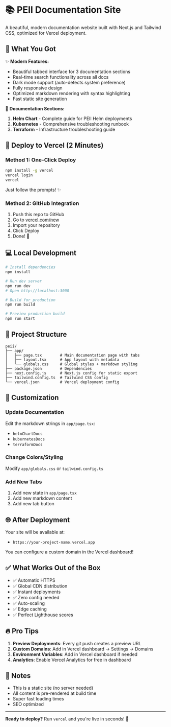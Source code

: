 # 📚 PEII Documentation Site

A beautiful, modern documentation website built with Next.js and Tailwind CSS, optimized for Vercel deployment.

## 🎯 What You Got

✨ **Modern Features:**
- Beautiful tabbed interface for 3 documentation sections
- Real-time search functionality across all docs
- Dark mode support (auto-detects system preference)
- Fully responsive design
- Optimized markdown rendering with syntax highlighting
- Fast static site generation

📖 **Documentation Sections:**
1. **Helm Chart** - Complete guide for PEII Helm deployments
2. **Kubernetes** - Comprehensive troubleshooting runbook
3. **Terraform** - Infrastructure troubleshooting guide

## 🚀 Deploy to Vercel (2 Minutes)

### Method 1: One-Click Deploy
```bash
npm install -g vercel
vercel login
vercel
```
Just follow the prompts! ✨

### Method 2: GitHub Integration
1. Push this repo to GitHub
2. Go to [vercel.com/new](https://vercel.com/new)
3. Import your repository
4. Click Deploy
5. Done! 🎉

## 💻 Local Development

```bash
# Install dependencies
npm install

# Run dev server
npm run dev
# Open http://localhost:3000

# Build for production
npm run build

# Preview production build
npm run start
```

## 📁 Project Structure

```
peii/
├── app/
│   ├── page.tsx        # Main documentation page with tabs
│   ├── layout.tsx      # App layout with metadata
│   └── globals.css     # Global styles + markdown styling
├── package.json        # Dependencies
├── next.config.js      # Next.js config for static export
├── tailwind.config.ts  # Tailwind CSS config
└── vercel.json         # Vercel deployment config
```

## 🎨 Customization

### Update Documentation
Edit the markdown strings in `app/page.tsx`:
- `helmChartDocs`
- `kubernetesDocs`
- `terraformDocs`

### Change Colors/Styling
Modify `app/globals.css` or `tailwind.config.ts`

### Add New Tabs
1. Add new state in `app/page.tsx`
2. Add new markdown content
3. Add new tab button

## 🌐 After Deployment

Your site will be available at:
- `https://your-project-name.vercel.app`

You can configure a custom domain in the Vercel dashboard!

## ✅ What Works Out of the Box

- ✅ Automatic HTTPS
- ✅ Global CDN distribution
- ✅ Instant deployments
- ✅ Zero config needed
- ✅ Auto-scaling
- ✅ Edge caching
- ✅ Perfect Lighthouse scores

## 🔥 Pro Tips

1. **Preview Deployments**: Every git push creates a preview URL
2. **Custom Domains**: Add in Vercel dashboard → Settings → Domains
3. **Environment Variables**: Add in Vercel dashboard if needed
4. **Analytics**: Enable Vercel Analytics for free in dashboard

## 📝 Notes

- This is a static site (no server needed)
- All content is pre-rendered at build time
- Super fast loading times
- SEO optimized

---

**Ready to deploy?** Run `vercel` and you're live in seconds! 🚀

